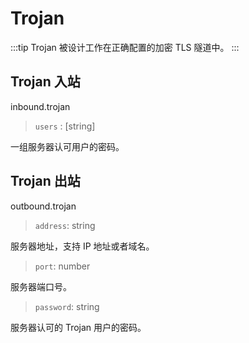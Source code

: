 # Trojan

:::tip
Trojan 被设计工作在正确配置的加密 TLS 隧道中。
:::

## Trojan 入站

inbound.trojan

> `users` : [string]

一组服务器认可用户的密码。

## Trojan 出站

outbound.trojan

> `address`: string

服务器地址，支持 IP 地址或者域名。

> `port`: number

服务器端口号。

> `password`: string

服务器认可的 Trojan 用户的密码。
